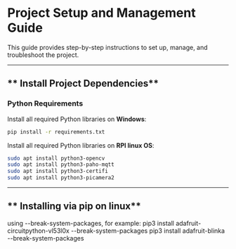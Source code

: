 # **Project Setup and Management Guide**

This guide provides step-by-step instructions to set up, manage, and troubleshoot the project.

---

## ** Install Project Dependencies**

### **Python Requirements**
Install all required Python libraries on **Windows**:
```bash
pip install -r requirements.txt
```
Install all required Python libraries on **RPI linux OS**:
```bash
sudo apt install python3-opencv
sudo apt install python3-paho-mqtt
sudo apt install python3-certifi
sudo apt install python3-picamera2

```

---


## ** Installing via pip on linux**
using --break-system-packages, for example:
pip3 install adafruit-circuitpython-vl53l0x --break-system-packages
pip3 install adafruit-blinka --break-system-packages

